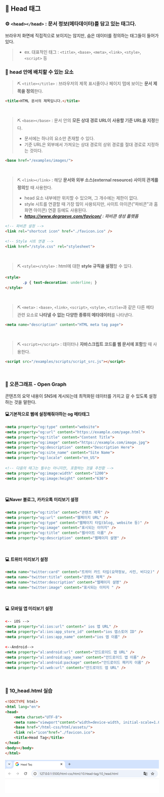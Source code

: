 ## 🤖 Head 태그
### ⚙️ `<head></head>` : 문서 정보(메타데이터)를 담고 있는 태그다. 
브라우저 화면에 직접적으로 보이지는 않지만, 숨은 데이터를 정의하는 태그들이 들어가 있다.
> -  ex. 대표적인 태그 : `<title>`, `<base>`, `<meta>`, `<link>`, `<style>`, `<script>` 등  <br>

### 🔩 head 안에 배치할 수 있는 요소  
> ⛏️ `<title></title>` : 브라우저의 제목 표시줄이나 페이지 탭에 보이는 **문서 제목을 정의**한다. 
```html
<title>HTML 문서의 제목입니다.</title>
```
<br>

> ⛏️ `<base></base>` : 문서 안의 **모든 상대 경로 URL이 사용할 기준 URL을 지정**한다. 
> - 문서에는 하나의 <base> 요소만 존재할 수 있다.
> - 기준 URL은 외부에서 가져오는 상대 경로의 상위 경로를 절대 경로로 지정하는 것이다. 
```html
<base href="/examples/images/">
```
<br>

> ⛏️ `<link></link>` : 해당 **문서와 외부 소스(external resource) 사이의 관계를 정의**할 때 사용한다.
> - head 요소 내부에만 위치할 수 있으며, 그 개수에는 제한이 없다. 
> - style 시트를 연결할 때 가장 많이 사용되지만, 사이트 아이콘("파비콘"과 홈 화면 아이콘) 연결 등에도 사용된다. 
> - ***https://www.degraeve.com/favicon/ : 파비콘 생성 플랫폼***
```html
<!-- 파비콘 설정 -->
<link rel="shortcut icon" href="./favicon.ico" />

<!-- Style 시트 연결 -->
<link href="/style.css" rel="stylesheet">
```
<br>

> ⛏️ `<style></style>` : html에 대한 **style 규칙을 설정**할 수 있다. 
```html
<style>
        .p { text-decoration: underline; }     
</style>
```
<br>

> ⛏️ `<meta>` : `<base>`, `<link>`, `<script>`, `<style>`, `<title>`과 같은 다른 메타 관련 요소로 **나타낼 수 없는 다양한 종류의 메타데이터**를 나타낸다.
```html
<meta name="description" content="HTML meta tag page">
```
<br>

> ⛏️ `<script></script>` : 데이터나 **자바스크립트 코드를 웹 문서에 포함**할 때 사용한다. 
```html
<script src="/examples/scripts/script_src.js"></script>
```
<br>

### 🎱 오픈그래프 - Open Graph
콘텐츠의 요약 내용이 SNS에 게시되는데 최적화된 데이터를 가지고 갈 수 있도록 설정하는 것을 말한다. 

#### 💻기본적으로 웹에 설정해줘야하는 og 메타태그
```html
<meta property="og:type" content="website">
<meta property="og:url" content="https://example.com/page.html">
<meta property="og:title" content="Content Title">
<meta property="og:image" content="https://example.com/image.jpg">
<meta property="og:description" content="Description Here">
<meta property="og:site_name" content="Site Name">
<meta property="og:locale" content="en_US">

<!-- 다음의 태그는 필수는 아니지만, 포함하는 것을 추천함 -->
<meta property="og:image:width" content="1200">
<meta property="og:image:height" content="630">
```
<br>

#### 💻Naver 블로그, 카카오톡 미리보기 설정
```html
<meta property="og:title" content="콘텐츠 제목" /> 
<meta property="og:url" content="웹페이지 URL" />
<meta property="og:type" content="웹페이지 타입(blog, website 등)" />
<meta property="og:image" content="표시되는 이미지" /> 
<meta property="og:title" content="웹사이트 이름" /> 
<meta property="og:description" content="웹페이지 설명" />
```
<br>

#### 💻 트위터 미리보기 설정
```html
<meta name="twitter:card" content="트위터 카드 타입(요약정보, 사진, 비디오)" /> 
<meta name="twitter:title" content="콘텐츠 제목" /> 
<meta name="twitter:description" content="웹페이지 설명" /> 
<meta name="twitter:image" content="표시되는 이미지 " />
```
<br>

#### 💻 모바일 앱 미리보기 설정
```html
<-- iOS -->
<meta property="al:ios:url" content=" ios 앱 URL" />
<meta property="al:ios:app_store_id" content="ios 앱스토어 ID" /> 
<meta property="al:ios:app_name" content="ios 앱 이름" /> 

<--Android-->
<meta property="al:android:url" content="안드로이드 앱 URL" />
<meta property="al:android:app_name" content="안드로이드 앱 이름" />
<meta property="al:android:package" content="안드로이드 패키지 이름" /> 
<meta property="al:web:url" content="안드로이드 앱 URL" />
```
<br>


### 🎱 10_head.html 실습
```html
<!DOCTYPE html>
<html lang="en">
<head>
    <meta charset="UTF-8">
    <meta name="viewport"content="width=device-width, initial-scale=1.0">
    <base href="/html-css/html/assets/"> 
    <link rel="icon"href="./favicon.ico">
    <title>Head Tag</title>
</head>
<body></body>
</html>
```
![alt text](./img/img1.png)

